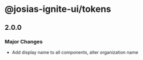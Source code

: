 # @josias-ignite-ui/tokens

## 2.0.0

### Major Changes

- Add display name to all components, alter organization name
